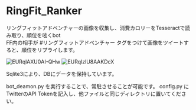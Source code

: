 # RingFit_Ranker
リングフィットアドベンチャーの画像を収集し、消費カロリーをTesseractで読み取り、順位を呟くbot<br>
FF内の相手が #リングフィットアドベンチャー タグをつけて画像をツイートすると、順位をリプライします。

![EURqlAXU0AI-QHw](https://user-images.githubusercontent.com/40136659/82156108-2e819180-98b4-11ea-9bab-dbfe2e5b1b84.jpg)
![EURqlzlU8AAKDcX](https://user-images.githubusercontent.com/40136659/82156109-304b5500-98b4-11ea-852a-880a3031e7db.jpg)

Sqlite3により、DBにデータを保持しています。

bot_deamon.py を実行することで、常駐させることが可能です。
config.py にTwitterのAPI Tokenを記入し、他ファイルと同じディレクトリに置いてください。
